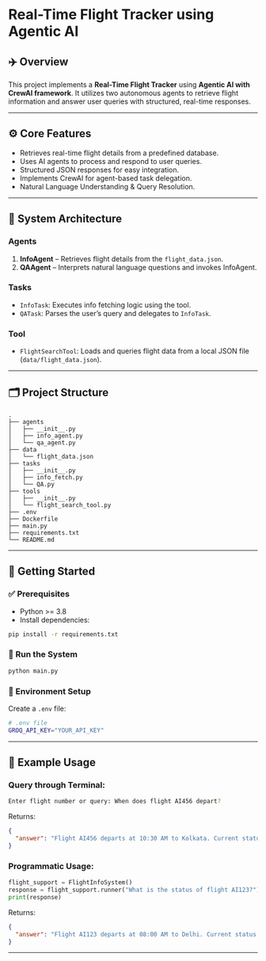 # Real-Time Flight Tracker using Agentic AI

## ✈️ Overview
This project implements a **Real-Time Flight Tracker** using **Agentic AI with CrewAI framework**. It utilizes two autonomous agents to retrieve flight information and answer user queries with structured, real-time responses.

---

## ⚙️ Core Features
- Retrieves real-time flight details from a predefined database.
- Uses AI agents to process and respond to user queries.
- Structured JSON responses for easy integration.
- Implements CrewAI for agent-based task delegation.
- Natural Language Understanding & Query Resolution.


---

## 🧠 System Architecture

### Agents
1. **InfoAgent** – Retrieves flight details from the `flight_data.json`.
2. **QAAgent** – Interprets natural language questions and invokes InfoAgent.

### Tasks
- `InfoTask`: Executes info fetching logic using the tool.
- `QATask`: Parses the user’s query and delegates to `InfoTask`.

### Tool
- `FlightSearchTool`: Loads and queries flight data from a local JSON file (`data/flight_data.json`).

---

## 🗂️ Project Structure
```
.
├── agents
│   ├── __init__.py
│   ├── info_agent.py
│   └── qa_agent.py
├── data
│   └── flight_data.json
├── tasks
│   ├── __init__.py
│   ├── info_fetch.py
│   └── QA.py
├── tools
│   ├── __init__.py
│   └── flight_search_tool.py
├── .env
├── Dockerfile
├── main.py
├── requirements.txt
└── README.md
```

---

## 🚀 Getting Started

### ✅ Prerequisites
- Python >= 3.8
- Install dependencies:
```bash
pip install -r requirements.txt
```

### 🧪 Run the System
```bash
python main.py
```

### 🔐 Environment Setup
Create a `.env` file:
```bash
# .env file
GROQ_API_KEY="YOUR_API_KEY"
```

---

## 💬 Example Usage

### Query through Terminal:
```bash
Enter flight number or query: When does flight AI456 depart?
```
Returns:
```json
{
  "answer": "Flight AI456 departs at 10:30 AM to Kolkata. Current status: On Time."
}
```

### Programmatic Usage:
```python
flight_support = FlightInfoSystem()
response = flight_support.runner("What is the status of flight AI123?")
print(response)
```
Returns:
```json
{
  "answer": "Flight AI123 departs at 08:00 AM to Delhi. Current status: Delayed."
}
```

---




